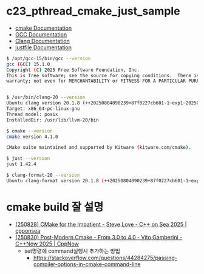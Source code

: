 # c23_pthread_cmake_just_sample

- [cmake Documentation](https://cmake.org/cmake/help/latest/index.html)
- [GCC Documentation](https://gcc.gnu.org/onlinedocs/)
- [Clang Documentation](https://clang.llvm.org/docs/index.html)
- [justfile Documentation](https://just.systems/man/en/)

```bash
$ /opt/gcc-15/bin/gcc --version
gcc (GCC) 15.1.0
Copyright (C) 2025 Free Software Foundation, Inc.
This is free software; see the source for copying conditions.  There is NO
warranty; not even for MERCHANTABILITY or FITNESS FOR A PARTICULAR PURPOSE.


$ /usr/bin/clang-20 --version
Ubuntu clang version 20.1.8 (++20250804090239+87f0227cb601-1~exp1~20250804210352.139)
Target: x86_64-pc-linux-gnu
Thread model: posix
InstalledDir: /usr/lib/llvm-20/bin

$ cmake --version
cmake version 4.1.0

CMake suite maintained and supported by Kitware (kitware.com/cmake).

$ just --version
just 1.42.4

$ clang-format-20 --version
Ubuntu clang-format version 20.1.8 (++20250804090239+87f0227cb601-1~exp1~20250804210352.139)
```

# cmake build 잘 설명
- [(250828) CMake for the Impatient - Steve Love - C++ on Sea 2025 | cpponsea](https://youtu.be/t6iV5_plo20?si=hbBFRwxSQKOVlWET)
- [(250830) Post-Modern Cmake - From 3.0 to 4.0 - Vito Gamberini - C++Now 2025 | CppNow](https://youtu.be/K5Kg8TOTKjU?si=hbfYk_m2JjlpmXKg)
  - set명령에 command실행시 추가하는 방법
    - https://stackoverflow.com/questions/44284275/passing-compiler-options-in-cmake-command-line
